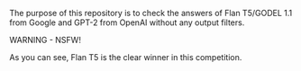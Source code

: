 The purpose of this repository is to check the answers of Flan T5/GODEL 1.1 from Google and GPT-2 from OpenAI without any output filters.

WARNING - NSFW!

As you can see, Flan T5 is the clear winner in this competition.
